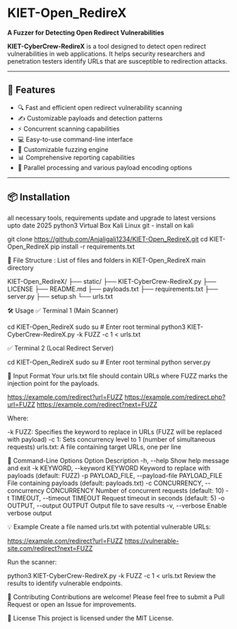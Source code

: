 # KIET-Open_RedireX  
**A Fuzzer for Detecting Open Redirect Vulnerabilities**

**KIET-CyberCrew-RedireX** is a tool designed to detect open redirect vulnerabilities in web applications. It helps security researchers and penetration testers identify URLs that are susceptible to redirection attacks.

---

## 🚀 Features
- 🔍 Fast and efficient open redirect vulnerability scanning  
- ✍️ Customizable payloads and detection patterns  
- ⚡ Concurrent scanning capabilities  
- 💻 Easy-to-use command-line interface  
- 🧪 Customizable fuzzing engine  
- 📊 Comprehensive reporting capabilities  
- 🧵 Parallel processing and various payload encoding options  

---

## 📦 Installation
all necessary tools, requirements update and upgrade to latest versions upto date 2025
python3 
Virtual Box
Kali Linux
git - install on kali

git clone https://github.com/Anjaligali1234/KIET-Open_RedireX.git
cd KIET-Open_RedireX
pip install -r requirements.txt

📁 File Structure : List of files and folders in KIET-Open_RedireX main directory

KIET-Open_RedireX/
├── static/
├── KIET-CyberCrew-RedireX.py
├── LICENSE
├── README.md
├── payloads.txt
├── requirements.txt
├── server.py
├── setup.sh
└── urls.txt

🛠️ Usage
✅ Terminal 1 (Main Scanner)

cd KIET-Open_RedireX
sudo su  # Enter root terminal
python3 KIET-CyberCrew-RedireX.py -k FUZZ -c 1 < urls.txt

✅ Terminal 2 (Local Redirect Server)

cd KIET-Open_RedireX
sudo su   # Enter root terminal
python server.py



📝 Input Format
Your urls.txt file should contain URLs where FUZZ marks the injection point for the payloads.

https://example.com/redirect?url=FUZZ
https://example.com/redirect.php?url=FUZZ
https://example.com/redirect?next=FUZZ

Where:

-k FUZZ: Specifies the keyword to replace in URLs (FUZZ will be replaced with payload)
-c 1: Sets concurrency level to 1 (number of simultaneous requests)
urls.txt: A file containing target URLs, one per line


🔧 Command-Line Options
Option	Description
-h, --help	Show help message and exit
-k KEYWORD, --keyword KEYWORD	Keyword to replace with payloads (default: FUZZ)
-p PAYLOAD_FILE, --payload-file PAYLOAD_FILE	File containing payloads (default: payloads.txt)
-c CONCURRENCY, --concurrency CONCURRENCY	Number of concurrent requests (default: 10)
-t TIMEOUT, --timeout TIMEOUT	Request timeout in seconds (default: 5)
-o OUTPUT, --output OUTPUT	Output file to save results
-v, --verbose	Enable verbose output



💡 Example
Create a file named urls.txt with potential vulnerable URLs:

https://example.com/redirect?url=FUZZ
https://vulnerable-site.com/redirect?next=FUZZ


Run the scanner:

python3 KIET-CyberCrew-RedireX.py -k FUZZ -c 1 < urls.txt
Review the results to identify vulnerable endpoints.

🤝 Contributing
Contributions are welcome!
Please feel free to submit a Pull Request or open an Issue for improvements.

📄 License
This project is licensed under the MIT License.

